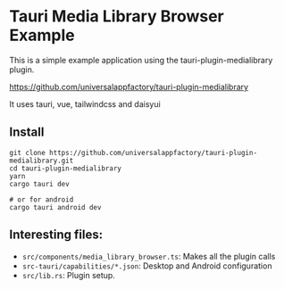 # Tauri Media Library Browser Example

This is a simple example application using the tauri-plugin-medialibrary plugin.

https://github.com/universalappfactory/tauri-plugin-medialibrary

It uses tauri, vue, tailwindcss and daisyui

## Install

```
git clone https://github.com/universalappfactory/tauri-plugin-medialibrary.git
cd tauri-plugin-medialibrary
yarn
cargo tauri dev

# or for android
cargo tauri android dev
```

## Interesting files:

- `src/components/media_library_browser.ts`: Makes all the plugin calls
- `src-tauri/capabilities/*.json`: Desktop and Android configuration
- `src/lib.rs`: Plugin setup.
